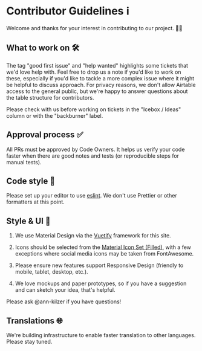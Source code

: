 # Contributor Guidelines ℹ

Welcome and thanks for your interest in contributing to our project. 🙇‍♀️

## What to work on 🛠

The tag "good first issue" and "help wanted" highlights some tickets that we'd love help with. Feel free to drop us a note if you'd like to work on these, especially if you'd like to tackle a more complex issue where it might be helpful to discuss approach. For privacy reasons, we don't allow Airtable access to the general public, but we're happy to answer questions about the table structure for contributors.

Please check with us before working on tickets in the "Icebox / Ideas" column or with the "backburner" label.

## Approval process ✅

All PRs must be approved by Code Owners. It helps us verify your code faster when there are good notes and tests (or reproducible steps for manual tests). 

## Code style 📝

Please set up your editor to use [eslint](https://eslint.org/). We don't use Prettier or other formatters at this point.

## Style & UI 🎨

1. We use Material Design via the [Vuetify](https://vuetifyjs.com/en/) framework for this site.

2. Icons should be selected from the [Material Icon Set (Filled)](https://material.io/resources/icons/?style=baseline), with a few exceptions where social media icons may be taken from FontAwesome.

3. Please ensure new features support Responsive Design (friendly to mobile, tablet, desktop, etc.).

4. We love mockups and paper prototypes, so if you have a suggestion and can sketch your idea, that's helpful.

Please ask @ann-kilzer if you have questions!

## Translations 🌐

We're building infrastructure to enable faster translation to other languages. Please stay tuned.
